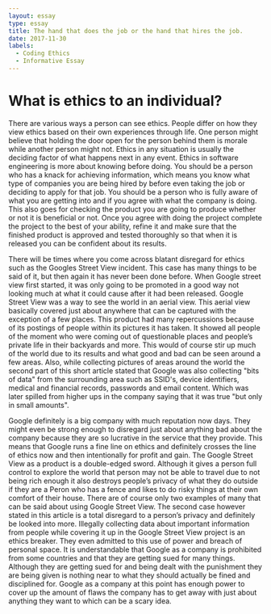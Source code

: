 ```yaml
---
layout: essay
type: essay
title: The hand that does the job or the hand that hires the job.
date: 2017-11-30
labels:
  - Coding Ethics
  - Informative Essay
---
```


# What is ethics to an individual?
There are various ways a person can see ethics. People differ on how they view ethics based on their own experiences through life. One person might believe that holding the door open for the person behind them is morale while another person might not. Ethics in any situation is usually the deciding factor of what happens next in any event. Ethics in software engineering is more about knowing before doing. You should be a person who has a knack for achieving information, which means you know what type of companies you are being hired by before even taking the job or deciding to apply for that job. You should be a person who is fully aware of what you are getting into and if you agree with what the company is doing. This also goes for checking the product you are going to produce whether or not it is beneficial or not. Once you agree with doing the project complete the project to the best of your ability, refine it and make sure that the finished product is approved and tested thoroughly so that when it is released you can be confident about its results.

There will be times where you come across blatant disregard for ethics such as the Googles Street View incident. This case has many things to be said of it, but then again it has never been done before. When Google street view first started, it was only going to be promoted in a good way not looking much at what it could cause after it had been released. Google Street View was a way to see the world in an aerial view. This aerial view basically covered just about anywhere that can be captured with the exception of a few places. This product had many repercussions because of its postings of people within its pictures it has taken. It showed all people of the moment who were coming out of questionable places and people’s private life in their backyards and more. This would of course stir up much of the world due to its results and what good and bad can be seen around a few areas. Also, while collecting pictures of areas around the world the second part of this short article stated that Google was also collecting "bits of data" from the surrounding area such as SSID's, device identifiers, medical and financial records, passwords and email content. Which was later spilled from higher ups in the company saying that it was true "but only in small amounts".

Google definitely is a big company with much reputation now days. They might even be strong enough to disregard just about anything bad about the company because they are so lucrative in the service that they provide. This means that Google runs a fine line on ethics and definitely crosses the line of ethics now and then intentionally for profit and gain. The Google Street View as a product is a double-edged sword. Although it gives a person full control to explore the world that person may not be able to travel due to not being rich enough it also destroys people’s privacy of what they do outside if they are a Peron who has a fence and likes to do risky things at their own comfort of their house. There are of course only two examples of many that can be said about using Google Street View. The second case however stated in this article is a total disregard to a person’s privacy and definitely be looked into more. Illegally collecting data about important information from people while covering it up in the Google Street View project is an ethics breaker. They even admitted to this use of power and breach of personal space. It is understandable that Google as a company is prohibited from some countries and that they are getting sued for many things. Although they are getting sued for and being dealt with the punishment they are being given is nothing near to what they should actually be fined and disciplined for. Google as a company at this point has enough power to cover up the amount of flaws the company has to get away with just about anything they want to which can be a scary idea.

